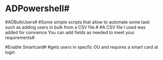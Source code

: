 # ADPowershell#
#ADBulkUsers#
#Some simple scripts that allow to automate some task such as adding users in bulk from a CSV file.#
#A CSV file I used was added for convience You can add fields as needed to meet your requirements#

#Enable Smartcard#
#gets users in specfic OU and requires a smart card at login
